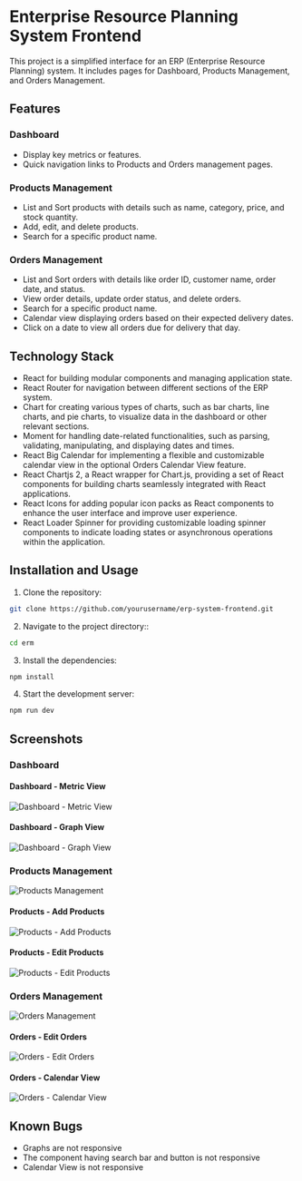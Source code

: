 # Enterprise Resource Planning System Frontend

This project is a simplified interface for an ERP (Enterprise Resource Planning) system. It includes pages for Dashboard, Products Management, and Orders Management.

## Features

### Dashboard

-   Display key metrics or features.
-   Quick navigation links to Products and Orders management pages.

### Products Management

-   List and Sort products with details such as name, category, price, and stock quantity.
-   Add, edit, and delete products.
-   Search for a specific product name.

### Orders Management

-   List and Sort orders with details like order ID, customer name, order date, and status.
-   View order details, update order status, and delete orders.
-   Search for a specific product name.
-   Calendar view displaying orders based on their expected delivery dates.
-   Click on a date to view all orders due for delivery that day.

## Technology Stack

-   React for building modular components and managing application state.
-   React Router for navigation between different sections of the ERP system.
-   Chart for creating various types of charts, such as bar charts, line charts, and pie charts, to visualize data in the dashboard or other relevant sections.
-   Moment for handling date-related functionalities, such as parsing, validating, manipulating, and displaying dates and times.
-   React Big Calendar for implementing a flexible and customizable calendar view in the optional Orders Calendar View feature.
-   React Chartjs 2, a React wrapper for Chart.js, providing a set of React components for building charts seamlessly integrated with React applications.
-   React Icons for adding popular icon packs as React components to enhance the user interface and improve user experience.
-   React Loader Spinner for providing customizable loading spinner components to indicate loading states or asynchronous operations within the application.

## Installation and Usage

1.  Clone the repository:

```bash
git clone https://github.com/yourusername/erp-system-frontend.git
```

2.  Navigate to the project directory::

```bash
cd erm
```

3.  Install the dependencies:

```bash
npm install
```

4.  Start the development server:

```bash
npm run dev
```

## Screenshots

### Dashboard

#### Dashboard - Metric View

![Dashboard - Metric View](./screenshots/dashboard-metrics.png)

#### Dashboard - Graph View

![Dashboard - Graph View](./screenshots/dashboard-graph.png)

### Products Management

![Products Management](./screenshots/products.png)

#### Products - Add Products

![Products - Add Products](./screenshots/add-product.png)

#### Products - Edit Products

![Products - Edit Products](./screenshots/edit-product.png)

### Orders Management

![Orders Management](./screenshots/orders.png)

#### Orders - Edit Orders

![Orders - Edit Orders](./screenshots/edit-order.png)

#### Orders - Calendar View

![Orders - Calendar View](./screenshots/order-calendar.png)

## Known Bugs

-   Graphs are not responsive
-   The component having search bar and button is not responsive
-   Calendar View is not responsive
